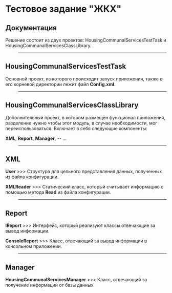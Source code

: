 # Тестовое задание "ЖКХ"

## Документация
Решение состоит из двух проектов: HousingCommunalServicesTestTask и HousingCommunalServicesClassLibrary.

>______________________________________________

## HousingCommunalServicesTestTask
Основной проект, из которого происходит запуск приложения, также в его корневой директории лежит файл **Config.xml**.

>______________________________________________

## HousingCommunalServicesClassLibrary
Дополнительный проект, в котором размещен функционал приложения, разделение нужно чтобы этот модуль, в случае необходимости, мог переиспользоваться.
Включает в себя следующие компоненты: 

**XML**, **Report**, **Manager**, -- ...

>______________________________________________

## XML

**User** >>> Структура для цельного представления данных, полученных из файла конфигурации.

**XMLReader** >>> Статический класс, который считывает информацию с помощью метода **Read** из файла конфигурации.

>______________________________________________

## Report

**IReport** >>> Интерфейс, который реализуют классы отвечающие за вывод информации.

**ConsoleReport** >>> Класс, отвечающий за вывод информации в консольном приложении.

>______________________________________________

## Manager
**HousingCommunalServicesManager** >>> Класс, отвечающий за получение информации от базы данных.
